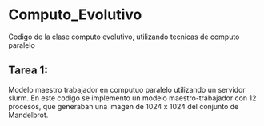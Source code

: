 # Computo_Evolutivo
Codigo de la clase computo evolutivo, utilizando tecnicas de computo paralelo


## Tarea 1: 
Modelo maestro trabajador en computuo paralelo utilizando un servidor slurm. En este codigo se implemento un modelo maestro-trabajador con 12 procesos, que generaban una imagen de 1024 x 1024 del conjunto de Mandelbrot.
